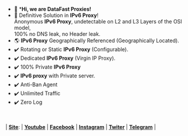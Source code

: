 - 👋 ***Hi, we are DataFast Proxies!**
- :signal_strength: Definitive Solution in **IPv6 Proxy**!
  <br/>Anonymous **IPv6 Proxy**, undetectable on L2 and L3 Layers of the OSI model, </br>100% no DNS leak, no Header leak.
- :earth_americas: **IPv6 Proxy** Geographically Referenced (Geographically Located).
- :heavy_check_mark: Rotating or Static **IPv6 Proxy** (Configurable).
- :heavy_check_mark: Dedicated **IPv6 Proxy** (Virgin IP Proxy).
- :heavy_check_mark: 100% Private **IPv6 Proxy**
- :heavy_check_mark: **IPv6 proxy** with Private server.
- :heavy_check_mark: Anti-Ban Agent
- :heavy_check_mark: Unlimited Traffic
- :heavy_check_mark: Zero Log
</br>


|  **[Site](https://datafastproxies.com/ "Site")**: | [**Youtube**](https://www.youtube.com/channel/UCC4zMZ3VxpmllRr4yPhEI2A "Youtube") | **[Facebook](https://www.facebook.com/datafastproxies "Facebook")**  |  **[Instagram](https://www.instagram.com/datafastproxies/ "Instagram")** |  **[Twiter](https://twitter.com/datafastproxies "Twiter")** |  **[Telegram](https://t.me/DataFastProxies "Telegram")** |


<!---
DataFastProxies/DataFastProxies is a ✨ special ✨ repository because its `README.md` (this file) appears on your GitHub profile.
You can click the Preview link to take a look at your changes.
--->
